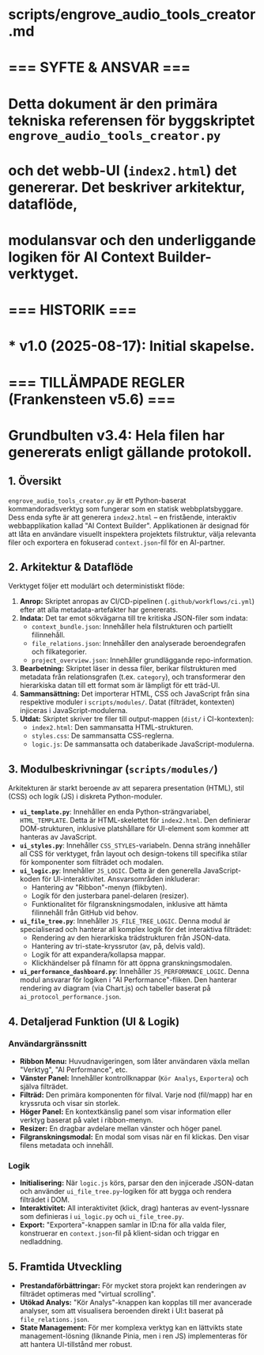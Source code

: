 # scripts/engrove_audio_tools_creator.md
# === SYFTE & ANSVAR ===
# Detta dokument är den primära tekniska referensen för byggskriptet `engrove_audio_tools_creator.py`
# och det webb-UI (`index2.html`) det genererar. Det beskriver arkitektur, dataflöde,
# modulansvar och den underliggande logiken för AI Context Builder-verktyget.
#
# === HISTORIK ===
# * v1.0 (2025-08-17): Initial skapelse.
#
# === TILLÄMPADE REGLER (Frankensteen v5.6) ===
# Grundbulten v3.4: Hela filen har genererats enligt gällande protokoll.

## 1. Översikt

`engrove_audio_tools_creator.py` är ett Python-baserat kommandoradsverktyg som fungerar som en statisk webbplatsbyggare. Dess enda syfte är att generera `index2.html` – en fristående, interaktiv webbapplikation kallad "AI Context Builder". Applikationen är designad för att låta en användare visuellt inspektera projektets filstruktur, välja relevanta filer och exportera en fokuserad `context.json`-fil för en AI-partner.

## 2. Arkitektur & Dataflöde

Verktyget följer ett modulärt och deterministiskt flöde:

1.  **Anrop:** Skriptet anropas av CI/CD-pipelinen (`.github/workflows/ci.yml`) efter att alla metadata-artefakter har genererats.
2.  **Indata:** Det tar emot sökvägarna till tre kritiska JSON-filer som indata:
    *   `context_bundle.json`: Innehåller hela filstrukturen och partiellt filinnehåll.
    *   `file_relations.json`: Innehåller den analyserade beroendegrafen och filkategorier.
    *   `project_overview.json`: Innehåller grundläggande repo-information.
3.  **Bearbetning:** Skriptet läser in dessa filer, berikar filstrukturen med metadata från relationsgrafen (t.ex. `category`), och transformerar den hierarkiska datan till ett format som är lämpligt för ett träd-UI.
4.  **Sammansättning:** Det importerar HTML, CSS och JavaScript från sina respektive moduler i `scripts/modules/`. Datat (filträdet, kontexten) injiceras i JavaScript-modulerna.
5.  **Utdat:** Skriptet skriver tre filer till output-mappen (`dist/` i CI-kontexten):
    *   `index2.html`: Den sammansatta HTML-strukturen.
    *   `styles.css`: De sammansatta CSS-reglerna.
    *   `logic.js`: De sammansatta och databerikade JavaScript-modulerna.

## 3. Modulbeskrivningar (`scripts/modules/`)

Arkitekturen är starkt beroende av att separera presentation (HTML), stil (CSS) och logik (JS) i diskreta Python-moduler.

*   **`ui_template.py`**: Innehåller en enda Python-strängvariabel, `HTML_TEMPLATE`. Detta är HTML-skelettet för `index2.html`. Den definierar DOM-strukturen, inklusive platshållare för UI-element som kommer att hanteras av JavaScript.
*   **`ui_styles.py`**: Innehåller `CSS_STYLES`-variabeln. Denna sträng innehåller all CSS för verktyget, från layout och design-tokens till specifika stilar för komponenter som filträdet och modalen.
*   **`ui_logic.py`**: Innehåller `JS_LOGIC`. Detta är den generella JavaScript-koden för UI-interaktivitet. Ansvarsområden inkluderar:
    *   Hantering av "Ribbon"-menyn (flikbyten).
    *   Logik för den justerbara panel-delaren (resizer).
    *   Funktionalitet för filgranskningsmodalen, inklusive att hämta filinnehåll från GitHub vid behov.
*   **`ui_file_tree.py`**: Innehåller `JS_FILE_TREE_LOGIC`. Denna modul är specialiserad och hanterar all komplex logik för det interaktiva filträdet:
    *   Rendering av den hierarkiska trädstrukturen från JSON-data.
    *   Hantering av tri-state-kryssrutor (av, på, delvis vald).
    *   Logik för att expandera/kollapsa mappar.
    *   Klickhändelser på filnamn för att öppna granskningsmodalen.
*   **`ui_performance_dashboard.py`**: Innehåller `JS_PERFORMANCE_LOGIC`. Denna modul ansvarar för logiken i "AI Performance"-fliken. Den hanterar rendering av diagram (via Chart.js) och tabeller baserat på `ai_protocol_performance.json`.

## 4. Detaljerad Funktion (UI & Logik)

### Användargränssnitt

*   **Ribbon Menu:** Huvudnavigeringen, som låter användaren växla mellan "Verktyg", "AI Performance", etc.
*   **Vänster Panel:** Innehåller kontrollknappar (`Kör Analys`, `Exportera`) och själva filträdet.
*   **Filträd:** Den primära komponenten för filval. Varje nod (fil/mapp) har en kryssruta och visar sin storlek.
*   **Höger Panel:** En kontextkänslig panel som visar information eller verktyg baserat på valet i ribbon-menyn.
*   **Resizer:** En dragbar avdelare mellan vänster och höger panel.
*   **Filgranskningsmodal:** En modal som visas när en fil klickas. Den visar filens metadata och innehåll.

### Logik

*   **Initialisering:** När `logic.js` körs, parsar den den injicerade JSON-datan och använder `ui_file_tree.py`-logiken för att bygga och rendera filträdet i DOM.
*   **Interaktivitet:** All interaktivitet (klick, drag) hanteras av event-lyssnare som definieras i `ui_logic.py` och `ui_file_tree.py`.
*   **Export:** "Exportera"-knappen samlar in ID:na för alla valda filer, konstruerar en `context.json`-fil på klient-sidan och triggar en nedladdning.

## 5. Framtida Utveckling

*   **Prestandaförbättringar:** För mycket stora projekt kan renderingen av filträdet optimeras med "virtual scrolling".
*   **Utökad Analys:** "Kör Analys"-knappen kan kopplas till mer avancerade analyser, som att visualisera beroenden direkt i UI:t baserat på `file_relations.json`.
*   **State Management:** För mer komplexa verktyg kan en lättvikts state management-lösning (liknande Pinia, men i ren JS) implementeras för att hantera UI-tillstånd mer robust.
